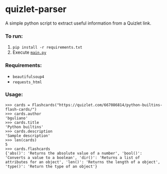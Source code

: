 # quizlet-parser

A simple python script to extract useful information from a Quizlet link.

### To run:
1. ```pip install -r requirements.txt```
2. Execute [```main.py```](quizlet_parser/main.py)

### Requirements:
- ```beautifulsoup4```
- ```requests_html```

### Usage:
```>>> from quizlet_parser import Flashcards
>>> cards = Flashcards("https://quizlet.com/667086814/python-builtins-flash-cards/")
>>> cards.author
'bguliano'
>>> cards.title
'Python builtins'
>>> cards.description
'Sample description'
>>> len(cards)
5
>>> cards.flashcards
{'abs()': 'Returns the absolute value of a number', 'bool()': 'Converts a value to a boolean', 'dir()': 'Returns a list of attributes for an object', 'len()': 'Returns the length of a object', 'type()': 'Return the type of an object'}
